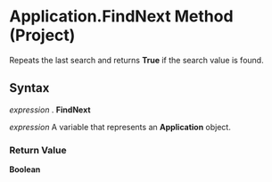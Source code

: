 
# Application.FindNext Method (Project)

Repeats the last search and returns  **True** if the search value is found.


## Syntax

 _expression_ . **FindNext**

 _expression_ A variable that represents an **Application** object.


### Return Value

 **Boolean**

